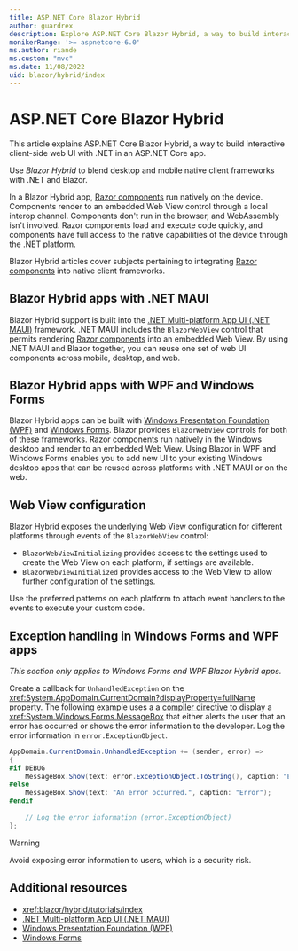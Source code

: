 ```yaml
---
title: ASP.NET Core Blazor Hybrid
author: guardrex
description: Explore ASP.NET Core Blazor Hybrid, a way to build interactive client-side web UI with .NET in an ASP.NET Core app.
monikerRange: '>= aspnetcore-6.0'
ms.author: riande
ms.custom: "mvc"
ms.date: 11/08/2022
uid: blazor/hybrid/index
---
```

# ASP.NET Core Blazor Hybrid

This article explains ASP.NET Core Blazor Hybrid, a way to build interactive client-side web UI with .NET in an ASP.NET Core app.

Use *Blazor Hybrid* to blend desktop and mobile native client frameworks with .NET and Blazor.

In a Blazor Hybrid app, [Razor components](xref:blazor/components/index) run natively on the device. Components render to an embedded Web View control through a local interop channel. Components don't run in the browser, and WebAssembly isn't involved. Razor components load and execute code quickly, and components have full access to the native capabilities of the device through the .NET platform.

Blazor Hybrid articles cover subjects pertaining to integrating [Razor components](xref:blazor/components/index) into native client frameworks.

## Blazor Hybrid apps with .NET MAUI

Blazor Hybrid support is built into the [.NET Multi-platform App UI (.NET MAUI)](/dotnet/maui/what-is-maui) framework. .NET MAUI includes the `BlazorWebView` control that permits rendering [Razor components](xref:blazor/components/index) into an embedded Web View. By using .NET MAUI and Blazor together, you can reuse one set of web UI components across mobile, desktop, and web.

## Blazor Hybrid apps with WPF and Windows Forms

Blazor Hybrid apps can be built with [Windows Presentation Foundation (WPF)](/dotnet/desktop/wpf/overview/) and [Windows Forms](/dotnet/desktop/winforms/overview/). Blazor provides `BlazorWebView` controls for both of these frameworks. Razor components run natively in the Windows desktop and render to an embedded Web View. Using Blazor in WPF and Windows Forms enables you to add new UI to your existing Windows desktop apps that can be reused across platforms with .NET MAUI or on the web.

## Web View configuration

Blazor Hybrid exposes the underlying Web View configuration for different platforms through events of the `BlazorWebView` control:

* `BlazorWebViewInitializing` provides access to the settings used to create the Web View on each platform, if settings are available.
* `BlazorWebViewInitialized` provides access to the Web View to allow further configuration of the settings.

Use the preferred patterns on each platform to attach event handlers to the events to execute your custom code.

## Exception handling in Windows Forms and WPF apps

*This section only applies to Windows Forms and WPF Blazor Hybrid apps.*

Create a callback for `UnhandledException` on the <xref:System.AppDomain.CurrentDomain?displayProperty=fullName> property. The following example uses a a [compiler directive](/dotnet/csharp/language-reference/preprocessor-directives/preprocessor-if) to display a <xref:System.Windows.Forms.MessageBox> that either alerts the user that an error has occurred or shows the error information to the developer. Log the error information in `error.ExceptionObject`.

```csharp
AppDomain.CurrentDomain.UnhandledException += (sender, error) =>
{
#if DEBUG
    MessageBox.Show(text: error.ExceptionObject.ToString(), caption: "Error");
#else
    MessageBox.Show(text: "An error occurred.", caption: "Error");
#endif
    
    // Log the error information (error.ExceptionObject)
};
```

> [!WARNING]
> Avoid exposing error information to users, which is a security risk.

## Additional resources

* <xref:blazor/hybrid/tutorials/index>
* [.NET Multi-platform App UI (.NET MAUI)](/dotnet/maui/what-is-maui)
* [Windows Presentation Foundation (WPF)](/dotnet/desktop/wpf/overview/)
* [Windows Forms](/dotnet/desktop/winforms/overview/)
